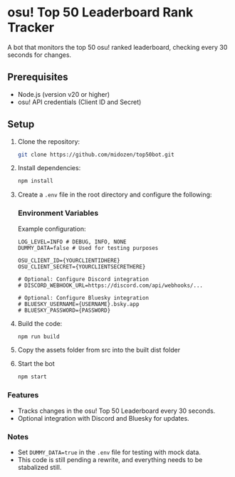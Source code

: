 # osu! Top 50 Leaderboard Rank Tracker

A bot that monitors the top 50 osu! ranked leaderboard, checking every 30 seconds for changes.

## Prerequisites

- Node.js (version v20 or higher)
- osu! API credentials (Client ID and Secret)

## Setup

1. Clone the repository:
   ```bash
   git clone https://github.com/midozen/top50bot.git
   ```
2. Install dependencies:
   ```bash
   npm install
   ```
3. Create a `.env` file in the root directory and configure the following:

    ### Environment Variables
    Example configuration:
    ```env
    LOG_LEVEL=INFO # DEBUG, INFO, NONE
    DUMMY_DATA=false # Used for testing purposes

    OSU_CLIENT_ID={YOURCLIENTIDHERE}
    OSU_CLIENT_SECRET={YOURCLIENTSECRETHERE}

    # Optional: Configure Discord integration
    # DISCORD_WEBHOOK_URL=https://discord.com/api/webhooks/...

    # Optional: Configure Bluesky integration
    # BLUESKY_USERNAME={USERNAME}.bsky.app
    # BLUESKY_PASSWORD={PASSWORD}
    ```

4. Build the code:
   ```bash
   npm run build
   ```

5. Copy the assets folder from src into the built dist folder

6. Start the bot

   ```bash
   npm start
   ```

### Features
- Tracks changes in the osu! Top 50 Leaderboard every 30 seconds.
- Optional integration with Discord and Bluesky for updates.

### Notes
- Set `DUMMY_DATA=true` in the `.env` file for testing with mock data.
- This code is still pending a rewrite, and everything needs to be stabalized still.
